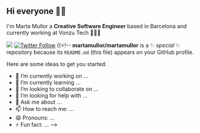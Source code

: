 ## Hi everyone 👋🏻

I'm Marta Mullor a **Creative Software Engineer** based in Barcelona and currently working at Vonzu Tech 👩🏻‍💻

![](https://img.shields.io/badge/-Linkedin-blue?style=flat&logo=Linkedin&logoColor=white)
[![Twitter Follow](https://img.shields.io/twitter/follow/maktub82.svg?style=social&label=Follow)](https://twitter.com/maktub82)
((<!--
**martamullor/martamullor** is a ✨ _special_ ✨ repository because its `README.md` (this file) appears on your GitHub profile.

Here are some ideas to get you started:

- 🔭 I’m currently working on ...
- 🌱 I’m currently learning ...
- 👯 I’m looking to collaborate on ...
- 🤔 I’m looking for help with ...
- 💬 Ask me about ...
- 📫 How to reach me: ...
- 😄 Pronouns: ...
- ⚡ Fun fact: ...
-->

